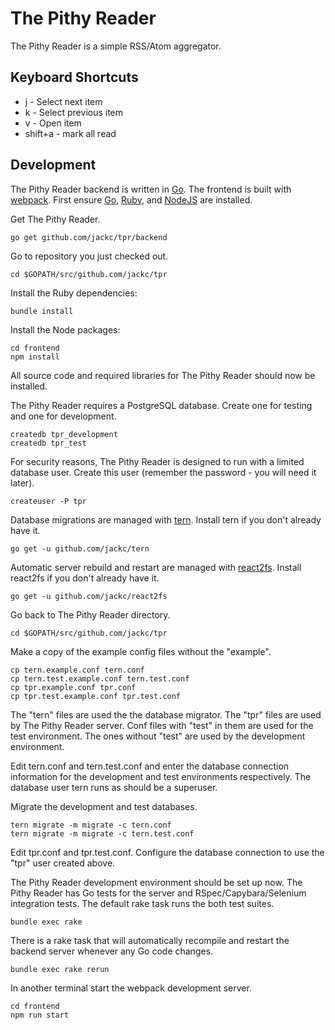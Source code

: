 # The Pithy Reader

The Pithy Reader is a simple RSS/Atom aggregator.

## Keyboard Shortcuts

* j - Select next item
* k - Select previous item
* v - Open item
* shift+a - mark all read

## Development

The Pithy Reader backend is written in [Go](http://golang.org/). The frontend is built with [webpack](https://webpack.github.io/). First ensure [Go](http://golang.org/), [Ruby](https://www.ruby-lang.org/), and [NodeJS](https://nodejs.org/en/) are installed.

Get The Pithy Reader.

    go get github.com/jackc/tpr/backend

Go to repository you just checked out.

    cd $GOPATH/src/github.com/jackc/tpr

Install the Ruby dependencies:

    bundle install

Install the Node packages:

    cd frontend
    npm install

All source code and required libraries for The Pithy Reader should now be installed.

The Pithy Reader requires a PostgreSQL database. Create one for testing and one for development.

    createdb tpr_development
    createdb tpr_test

For security reasons, The Pithy Reader is designed to run with a limited database user. Create this user (remember the password - you will need it later).

    createuser -P tpr

Database migrations are managed with [tern](https://github.com/jackc/tern). Install tern if you don't already have it.

    go get -u github.com/jackc/tern

Automatic server rebuild and restart are managed with [react2fs](https://github.com/jackc/react2fs). Install react2fs if you don't already have it.

    go get -u github.com/jackc/react2fs

Go back to The Pithy Reader directory.

    cd $GOPATH/src/github.com/jackc/tpr

Make a copy of the example config files without the "example".

    cp tern.example.conf tern.conf
    cp tern.test.example.conf tern.test.conf
    cp tpr.example.conf tpr.conf
    cp tpr.test.example.conf tpr.test.conf

The "tern" files are used the the database migrator. The "tpr" files are used by The Pithy Reader server. Conf files with "test" in them are used for the test environment. The ones without "test" are used by the development environment.

Edit tern.conf and tern.test.conf and enter the database connection information for the development and test environments respectively. The database user tern runs as should be a superuser.

Migrate the development and test databases.

    tern migrate -m migrate -c tern.conf
    tern migrate -m migrate -c tern.test.conf

Edit tpr.conf and tpr.test.conf. Configure the database connection to use the "tpr" user created above.

The Pithy Reader development environment should be set up now. The Pithy Reader has Go tests for the server and RSpec/Capybara/Selenium integration tests. The default rake task runs the both test suites.

    bundle exec rake

There is a rake task that will automatically recompile and restart the backend server whenever any Go code changes.

    bundle exec rake rerun

In another terminal start the webpack development server.

    cd frontend
    npm run start
